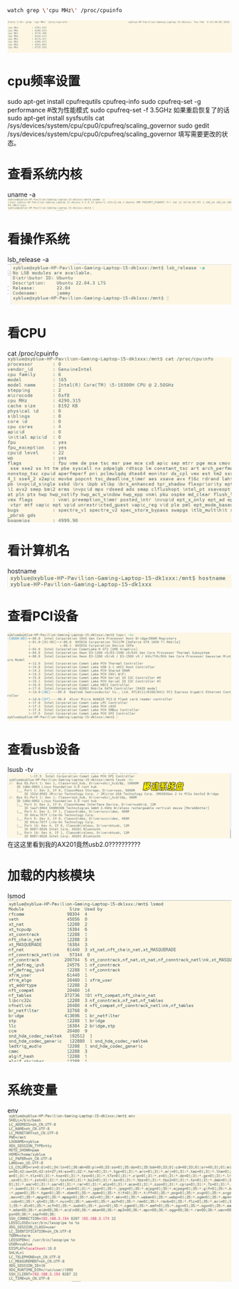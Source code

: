 
```bash
watch grep \'cpu MHz\' /proc/cpuinfo
```
![image-2024264910411.png](5搁置的网站上传项目/linux常用指令(收藏夹)/linux常用指令/image-2024264910411.png)
# cpu频率设置
sudo apt-get install cpufrequtils
cpufreq-info
sudo cpufreq-set -g performance  #改为性能模式
sudo cpufreq-set -f 3.5GHz
如果重启恢复了的话
sudo apt-get install sysfsutils
cat /sys/devices/system/cpu/cpu0/cpufreq/scaling_governor
sudo gedit  /sys/devices/system/cpu/cpu0/cpufreq/scaling_governor
填写需要更改的状态。
# 查看系统内核
uname -a
![image-2024265119200.png](5搁置的网站上传项目/linux常用指令(收藏夹)/linux常用指令/image-2024265119200.png)
# 看操作系统
lsb_release -a
![image-2024265149754.png](5搁置的网站上传项目/linux常用指令(收藏夹)/linux常用指令/image-2024265149754.png)
# 看CPU
cat /proc/cpuinfo
![image-2024265244620.png](5搁置的网站上传项目/linux常用指令(收藏夹)/linux常用指令/image-2024265244620.png)
# 看计算机名
hostname
![image-202426532921.png](5搁置的网站上传项目/linux常用指令(收藏夹)/linux常用指令/image-202426532921.png)
# 查看PCI设备
![image-2024265353183.png](5搁置的网站上传项目/linux常用指令(收藏夹)/linux常用指令/image-2024265353183.png)
# 查看usb设备
lsusb -tv
![image-2024265543942.png](5搁置的网站上传项目/linux常用指令(收藏夹)/linux常用指令/image-2024265543942.png)
在这这里看到我的AX201竟然usb2.0??????????
# 加载的内核模块
lsmod
![image-2024262911656.png](5搁置的网站上传项目/linux常用指令(收藏夹)/linux常用指令/image-2024262911656.png)
# 系统变量
env
![image-2024262943814.png](5搁置的网站上传项目/linux常用指令(收藏夹)/linux常用指令/image-2024262943814.png)